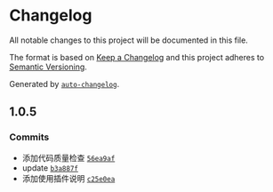 # Changelog

All notable changes to this project will be documented in this file.

The format is based on [Keep a Changelog](https://keepachangelog.com/en/1.0.0/)
and this project adheres to [Semantic Versioning](https://semver.org/spec/v2.0.0.html).

Generated by [`auto-changelog`](https://github.com/CookPete/auto-changelog).

## 1.0.5

### Commits

- 添加代码质量检查 [`56ea9af`](https://github.com/slcnx/hexo-typora-asset/commit/56ea9af34718d7f54f35f438725ffbb00ade447c)
- update [`b3a887f`](https://github.com/slcnx/hexo-typora-asset/commit/b3a887f4c673ca400c69112c52456f130b7b2dd5)
- 添加使用插件说明 [`c25e0ea`](https://github.com/slcnx/hexo-typora-asset/commit/c25e0ea337c4e802c2ec08fd8bcbcff48b474e3f)
